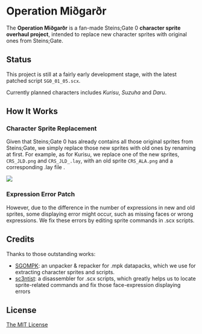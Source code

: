 # Operation Miðgarðr

The **Operation Miðgarðr** is a fan-made Steins;Gate 0 **character sprite overhaul project**, intended to replace new character sprites with original ones from Steins;Gate.

## Status

This project is still at a fairly early development stage, with the latest patched script `SG0_01_05.scx`.

Currently planned characters includes _Kurisu_, _Suzuha_ and _Daru_.

## How It Works

### Character Sprite Replacement

Given that Steins;Gate 0 has already contains all those original sprites from Steins;Gate, we simply replace those new sprites with old ones by renaming at first. For example, as for Kurisu, we replace one of the new sprites, `CRS_JLD.png` and `CRS_JLD_.lay`, with an old sprite `CRS_ALA.png` and a corresponding .lay file .

![](https://s2.loli.net/2022/05/07/pYmUWed7l35zLs9.png)

### Expression Error Patch

However, due to the difference in the number of expressions in new and old sprites, some displaying error might occur, such as missing faces or wrong expressions. We fix these errors by editing sprite commands in .scx scripts.

## Credits

Thanks to those outstanding works:

- [SGOMPK](https://github.com/mrboms/SGOMPK): an unpacker & repacker for .mpk datapacks, which we use for extracting character sprites and scripts.
- [sc3ntist](https://github.com/CommitteeOfZero/sc3ntist): a disassembler for .scx scripts, which greatly helps us to locate sprite-related commands and fix those face-expression displaying errors

## License
[The MIT License](https://github.com/zyf722/thedamn/blob/master/LICENSE)
